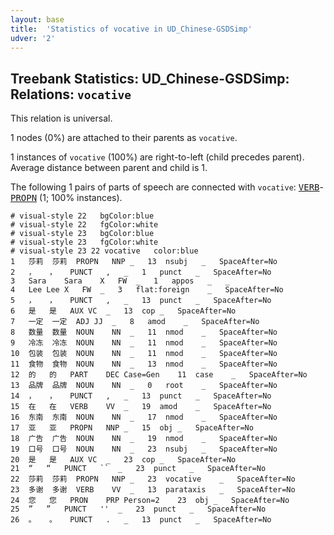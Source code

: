 ```yaml
---
layout: base
title:  'Statistics of vocative in UD_Chinese-GSDSimp'
udver: '2'
---
```


## Treebank Statistics: UD_Chinese-GSDSimp: Relations: `vocative`

This relation is universal.

1 nodes (0%) are attached to their parents as `vocative`.

1 instances of `vocative` (100%) are right-to-left (child precedes parent).
Average distance between parent and child is 1.

The following 1 pairs of parts of speech are connected with `vocative`: <tt><a href="zh_gsdsimp-pos-VERB.html">VERB</a></tt>-<tt><a href="zh_gsdsimp-pos-PROPN.html">PROPN</a></tt> (1; 100% instances).


~~~ conllu
# visual-style 22	bgColor:blue
# visual-style 22	fgColor:white
# visual-style 23	bgColor:blue
# visual-style 23	fgColor:white
# visual-style 23 22 vocative	color:blue
1	莎莉	莎莉	PROPN	NNP	_	13	nsubj	_	SpaceAfter=No
2	，	，	PUNCT	,	_	1	punct	_	SpaceAfter=No
3	Sara	Sara	X	FW	_	1	appos	_	_
4	Lee	Lee	X	FW	_	3	flat:foreign	_	SpaceAfter=No
5	，	，	PUNCT	,	_	13	punct	_	SpaceAfter=No
6	是	是	AUX	VC	_	13	cop	_	SpaceAfter=No
7	一定	一定	ADJ	JJ	_	8	amod	_	SpaceAfter=No
8	数量	数量	NOUN	NN	_	11	nmod	_	SpaceAfter=No
9	冷冻	冷冻	NOUN	NN	_	11	nmod	_	SpaceAfter=No
10	包装	包装	NOUN	NN	_	11	nmod	_	SpaceAfter=No
11	食物	食物	NOUN	NN	_	13	nmod	_	SpaceAfter=No
12	的	的	PART	DEC	Case=Gen	11	case	_	SpaceAfter=No
13	品牌	品牌	NOUN	NN	_	0	root	_	SpaceAfter=No
14	，	，	PUNCT	,	_	13	punct	_	SpaceAfter=No
15	在	在	VERB	VV	_	19	amod	_	SpaceAfter=No
16	东南	东南	NOUN	NN	_	17	nmod	_	SpaceAfter=No
17	亚	亚	PROPN	NNP	_	15	obj	_	SpaceAfter=No
18	广告	广告	NOUN	NN	_	19	nmod	_	SpaceAfter=No
19	口号	口号	NOUN	NN	_	23	nsubj	_	SpaceAfter=No
20	是	是	AUX	VC	_	23	cop	_	SpaceAfter=No
21	“	“	PUNCT	``	_	23	punct	_	SpaceAfter=No
22	莎莉	莎莉	PROPN	NNP	_	23	vocative	_	SpaceAfter=No
23	多谢	多谢	VERB	VV	_	13	parataxis	_	SpaceAfter=No
24	您	您	PRON	PRP	Person=2	23	obj	_	SpaceAfter=No
25	”	”	PUNCT	''	_	23	punct	_	SpaceAfter=No
26	。	。	PUNCT	.	_	13	punct	_	SpaceAfter=No

~~~


